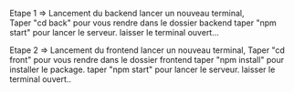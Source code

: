 Etape 1 =>
 Lancement du backend 
 lancer un nouveau terminal,  
 Taper "cd back" pour vous rendre dans le dossier backend
 taper "npm start" pour lancer le serveur. 
 laisser le terminal ouvert...

Etape 2 => 
Lancement du frontend 
 lancer un nouveau terminal, 
 Taper "cd front" pour vous rendre dans le dossier frontend
 taper "npm install" pour installer le package. 
taper "npm start" pour lancer le serveur.
  laisser le terminal ouvert..